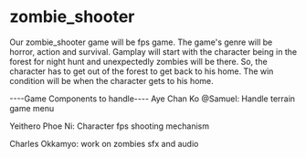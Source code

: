 # zombie_shooter
Our zombie_shooter game will be fps game. The game's genre will be horror, action and survival. Gamplay will start with the character being in the forest for night hunt and unexpectedly zombies will be there. So, the character has to get out of the forest to get back to his home. The win condition will be when the character gets to his home.

----Game Components to handle---- Aye Chan Ko @Samuel: Handle terrain game menu

Yeithero Phoe Ni: Character fps shooting mechanism

Charles Okkamyo: work on zombies sfx and audio
